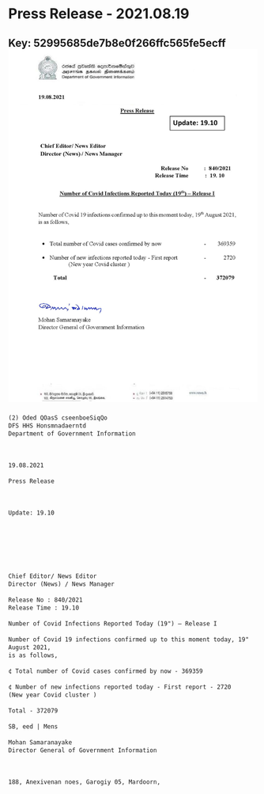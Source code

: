 # Press Release - 2021.08.19 
Key: 52995685de7b8e0f266ffc565fe5ecff 
![img](img/52995685de7b8e0f266ffc565fe5ecff.jpg)
---
```
(2) Oded QOasS cseenboeSiqQo
DFS HHS Honsmnadaerntd
Department of Government Information

 

19.08.2021

Press Release

 

Update: 19.10

 

 

 

Chief Editor/ News Editor
Director (News) / News Manager

Release No : 840/2021
Release Time : 19.10

Number of Covid Infections Reported Today (19") — Release I

Number of Covid 19 infections confirmed up to this moment today, 19" August 2021,
is as follows,

¢ Total number of Covid cases confirmed by now - 369359

¢ Number of new infections reported today - First report - 2720
(New year Covid cluster )

Total - 372079

SB, eed | Mens

Mohan Samaranayake
Director General of Government Information

   

188, Anexivenan noes, Garogiy 05, Mardoorn,

```
